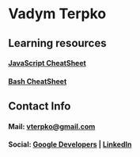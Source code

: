 # Vadym Terpko

## Learning resources
#### [**JavaScript CheatSheet**](Learning_Resources/JavaScript_CheatSheet)
#### [**Bash CheatSheet**](Learning_Resources/Bash_CheatSheet)

## Contact Info
#### Mail: <a href="mailto:vterpko@gmail.com">vterpko@gmail.com<a>
#### Social: [Google Developers](https://g.dev/vterpko) **|** [LinkedIn](https://linkedin.com/in/vadym-terpko-6119081a6) 
